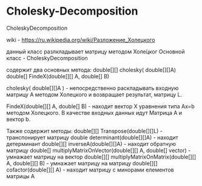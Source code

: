# Cholesky-Decomposition
CholeskyDecomposition
 
wiki - https://ru.wikipedia.org/wiki/Разложение_Холецкого

данный класс разлкладывает матрицу методом Холе́цког
Основной класс - CholeskyDecomposition

содержит два основных метода:
double[][] cholesky( double[][]A)
double[] FindeX(double[][] A, double[] B)

cholesky( double[][]A ) - непосредственно раскладывать входную матрицу А методом Холецкого и возвращает результат, матрицу L.

FindeX(double[][] A, double[] B) - находит вектор X уравнения типа Ax=b методом Холецкого.
В качестве входных данных идут Матрица А и вектор b.

Также содержит методы:
double[][] Transpose(double[][]L) - транспонирует матрицу
double determinant(double[][]A) - находит детерминант
double[][] inverseA(double[][]A) - находит обратную матрицу
double[] multiplyMatrixOnVector(double[][] A, double[] vector) - умнажает матрицу на вектор
double[][] multiplyMatrixOnMatrix(double[][] A, double[][] B) - умнажает матрицу на матрицу
double[][] cofactor(double[][] A) - находит матрицу с минорами елементов матрицы А
